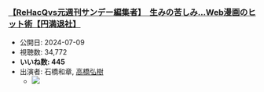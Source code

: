 ### [【ReHacQvs元週刊サンデー編集者】　生みの苦しみ…Web漫画のヒット術【円満退社】](https://www.youtube.com/watch?v=1WqoF0Zb1OA)
-   公開日: 2024-07-09
-   視聴数: 34,772
-   **いいね数: 445**
-   出演者: 石橋和章, [高橋弘樹](/rehacq_fan/people/高橋弘樹 "wikilink")
    - [![](https://img.youtube.com/vi/1WqoF0Zb1OA/hqdefault.jpg)](https://www.youtube.com/watch?v=1WqoF0Zb1OA)
